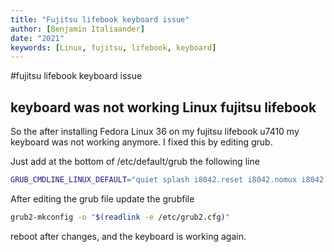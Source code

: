 ```yaml
---
title: "Fujitsu lifebook keyboard issue"
author: [Benjamin Italiaander]
date: "2021"
keywords: [Linux, fujitsu, lifebook, keyboard]
---
```

#fujitsu lifebook keyboard issue

## keyboard was not working Linux fujitsu lifebook
So the after installing Fedora Linux 36 on my fujitsu lifebook u7410 my keyboard was not working anymore. I fixed this by editing grub. 

Just add at the bottom of /etc/default/grub the following line
```sh
GRUB_CMDLINE_LINUX_DEFAULT="quiet splash i8042.reset i8042.nomux i8042.nopnp i8042.noloop"
```

After editing the grub file update the grubfile

```sh
grub2-mkconfig -o "$(readlink -e /etc/grub2.cfg)"
```

reboot after changes, and the keyboard is working again.


